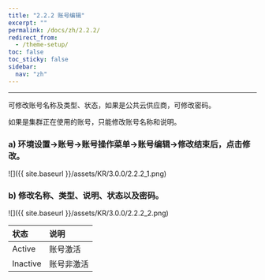 ```yaml
---
title: "2.2.2 账号编辑"
excerpt: ""
permalink: /docs/zh/2.2.2/
redirect_from:
  - /theme-setup/
toc: false
toc_sticky: false
sidebar:
  nav: "zh"
---
```


---
可修改账号名称及类型、状态，如果是公共云供应商，可修改密码。

如果是集群正在使用的账号，只能修改账号名称和说明。

### a\) 环境设置→账号→账号操作菜单→账号编辑→修改结束后，点击修改。
![]({{ site.baseurl }}/assets/KR/3.0.0/2.2.2_1.png)

### b\) 修改名称、类型、说明、状态以及密码。
![]({{ site.baseurl }}/assets/KR/3.0.0/2.2.2_2.png)

| **状态** | **说明** |
| :--- | :--- |
| Active | 账号激活 |
| Inactive | 账号非激活 |
